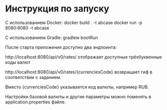 # Инструкция по запуску


С использованием Docker:
docker build . -t abcase
docker run -p 8080:8080 -t abcase

С использованием Gradle:
gradlew bootRun

После старта приложения доступно два эндпоинта:

http://localhost:8080/api/v0/rates/ отображает доступные трёхбуквенные коды валют

http://localhost:8080/api/v0/rates/{currenciesCode} возвращает гиф в соответствии с заданием.

Вместо {currenciesCode} указывается код валюты, например RUB. 

Настройки базовой валюты и другие параметры можно поменять в application.properties файле.
